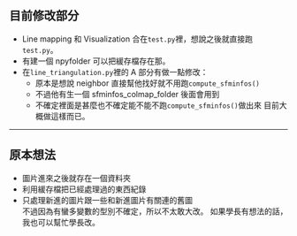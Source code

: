 ## 目前修改部分
* Line mapping 和 Visualization 合在```test.py```裡，想說之後就直接跑```test.py```。
* 有建一個 npyfolder 可以把緩存檔存在那。
* 在```line_triangulation.py```裡的 A 部分有做一點修改：
  * 原本是想說 neighbor 直接幫他找好就不用跑```compute_sfminfos()```
  * 不過他有生一個 sfminfos_colmap_folder 後面會用到
  * 不確定裡面是甚麼也不確定能不能不跑```compute_sfminfos()```做出來
目前大概做這樣而已。
---
## 原本想法
* 圖片進來之後就存在一個資料夾
* 利用緩存檔把已經處理過的東西紀錄
* 只處理新進的圖片跟一些和新進圖片有關連的舊圖  
不過因為有蠻多變數的型別不確定，所以不太敢大改。
如果學長有想法的話，我也可以幫忙學長改。
